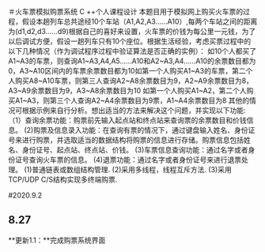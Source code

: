 ＃火车票模拟购票系统 
C ++个人课程设计
本题目用于模拟网上购买火车票的过程，假设本趟列车总共途经10个车站（A1,A2,A3……A10）,每两个车站之间的距离为(d1,d2,d3……d9)根据自己的喜好来设置，火车票的价钱为每公里一元钱，为了以后调试方便，假设一趟列车只有10个座位。根据生活经验，考虑买票过程中的以下几种情况（作为调试程序过程中验证算法是否正确的实例）：
如10个人都买了A1~A3的车票，则查询A1~A3,A4,A5……A10和A2~A3,A4……A10的余票数目都为0，A3~A10区间内的车票余票数目都为10如第一个人购买A1~A3的车票，第二个人购买A8~A10车票，则第三人查询A2~A8余票数目为9，A2~A9余票数目为8，A3~A9余票数目为9，A3~A8余票数目为10
如第一个人购买A1~A2，第二个人购买A1~A3，则第三个人查询A2~A4余票数目为9票，A1~A4余票数目为8
其他的情况可根据示例来自行分析。想出适当的方法来解决这个问题，并实现以下功能:
（1）查询余票功能：购票前先输入起点站和终点站来查询票的余票数目和价钱信息。
(2)购票及信息录入功能：在查询有票的情况下，通过键盘输入姓名、身份证号来进行购票，并选取适当的数据结构将购票的信息进行存储。购票信息包括姓名、身份证号、起点站、终点站、价钱。
(3)车票信息查询功能：通过名字或者身份证号查询火车票的信息。
(4)退票功能：通过名字或者身份证号来进行退票处理。
(1)普通链表或数组结构管理.
(2)采用多线程，线程互斥方法.
(3)采用TCP/UDP  C/S结构实现多终端购票.

#2020.9.2
## 8.27
**更新1.1：**完成购票系统界面
